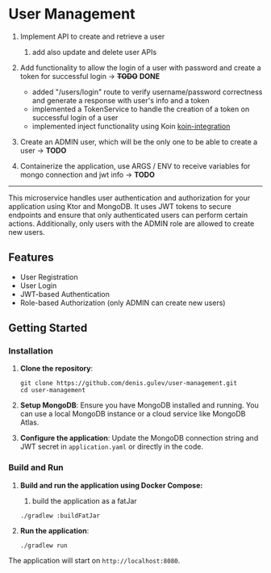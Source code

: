 # User Management

1. Implement API to create and retrieve a user 
   1. add also update and delete user APIs

2. Add functionality to allow the login of a user with password and create a token for successful login -> **~~TODO~~** **DONE**
   
   - added "/users/login" route to verify username/password correctness and generate a response with user's info and a token
   - implemented a TokenService to handle the creation of a token on successful login of a user
   - implemented inject functionality using Koin [koin-integration](./implementations/koin-integration.md)

3. Create an ADMIN user, which will be the only one to be able to create a user -> **TODO**

4. Containerize the application, use ARGS / ENV to receive variables for mongo connection and jwt info -> **TODO**

---------

This microservice handles user authentication and authorization for your application using Ktor and MongoDB. It uses JWT tokens to secure endpoints and ensure that only authenticated users can perform certain actions. Additionally, only users with the ADMIN role are allowed to create new users.

## Features

- User Registration
- User Login
- JWT-based Authentication
- Role-based Authorization (only ADMIN can create new users)

## Getting Started

### Installation

1. **Clone the repository**:

    ```
    git clone https://github.com/denis.gulev/user-management.git
    cd user-management
    ```

2. **Setup MongoDB**:
   Ensure you have MongoDB installed and running. You can use a local MongoDB instance or a cloud service like MongoDB Atlas.

3. **Configure the application**:
   Update the MongoDB connection string and JWT secret in `application.yaml` or directly in the code.

### Build and Run

1. **Build and run the application using Docker Compose:**
    1. build the application as a fatJar
   ```
   ./gradlew :buildFatJar 
   ```

4. **Run the application**:

    ```
    ./gradlew run
    ```

The application will start on `http://localhost:8080`.


